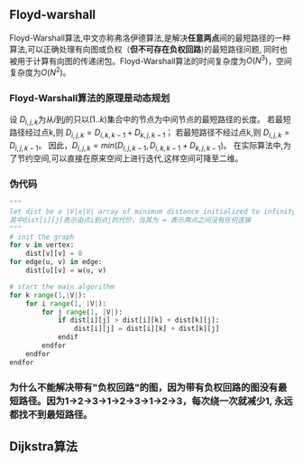 ## Floyd-warshall
Floyd-Warshall算法,中文亦称弗洛伊德算法,是解决**任意两点**间的最短路径的一种算法,可以正确处理有向图或负权（**但不可存在负权回路**)的最短路径问题,
同时也被用于计算有向图的传递闭包。Floyd-Warshall算法的时间复杂度为$O(N^3)$，空间复杂度为$O(N^{2})$。

### Floyd-Warshall算法的原理是动态规划
设 $D_{i,j,k}$为从$i$到$j$的只以$(1..k)$集合中的节点为中间节点的最短路径的长度。
若最短路径经过点k,则 $D_{i,j,k}=D_{i,k,k-1}+D_{k,j,k-1}$；
若最短路径不经过点k,则 $D_{i,j,k}=D_{i,j,k-1}$。
因此，$D_{i,j,k}=min(D_{i,j,k-1},D_{i,k,k-1}+D_{k,j,k-1})$。
在实际算法中,为了节约空间,可以直接在原来空间上进行迭代,这样空间可降至二维。

### 伪代码

```python
"""
let dist be a |V|x|V| array of minimum distance initialized to infinity
其中dist[i][j]表示由点i到点j的代价，当其为 ∞ 表示两点之间没有任何连接
"""
# init the graph
for v in vertex:
    dist[v][v] = 0
for edge(u, v) in edge:
    dist[u][v] = w(u, v)

# start the main algorithm
for k range(1,|V|):
    for i range(1, |V|):
        for j range(1, |V|):
            if dist[i][j] > dist[i][k] + dist[k][j]: 
                dist[i][j] = dist[i][k] + dist[k][j]
            endif
        endfor
    endfor
endfor
```

### 为什么不能解决带有"负权回路"的图，因为带有负权回路的图没有最短路径。因为1->2->3->1->2->3->1->2->3，每次绕一次就减少1, 永远都找不到最短路径。

## Dijkstra算法
